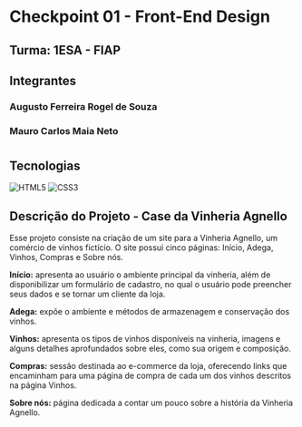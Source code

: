 # Checkpoint 01 - Front-End Design
## Turma: 1ESA - FIAP
## Integrantes
### Augusto Ferreira Rogel de Souza
### Mauro Carlos Maia Neto
#

## Tecnologias
![HTML5](https://img.shields.io/badge/HTML5-E34F26?style=for-the-badge&logo=html5&logoColor=white)
![CSS3](https://img.shields.io/badge/CSS3-1572B6?style=for-the-badge&logo=css3&logoColor=white)

## Descrição do Projeto - Case da Vinheria Agnello
<p>Esse projeto consiste na criação de um site para a Vinheria Agnello, um comércio de vinhos fictício. O site possui cinco páginas: 
  Início, Adega, Vinhos, Compras e Sobre nós.</p>

<p><b>Início:</b> apresenta ao usuário o ambiente principal da vinheria, além de disponibilizar um formulário de cadastro, no qual
  o usuário pode preencher seus dados e se tornar um cliente da loja.</p>

<p><b>Adega:</b> expõe o ambiente e métodos de armazenagem e conservação dos vinhos.</p>

<p><b>Vinhos:</b> apresenta os tipos de vinhos disponíveis na vinheria, imagens e alguns detalhes aprofundados sobre eles, como sua 
  origem e composição.</p>

<p><b>Compras:</b> sessão destinada ao e-commerce da loja, oferecendo links que encaminham para uma página de compra de cada um 
  dos vinhos descritos na página Vinhos.</p>

<p><b>Sobre nós:</b> página dedicada a contar um pouco sobre a história da Vinheria Agnello.</p>
